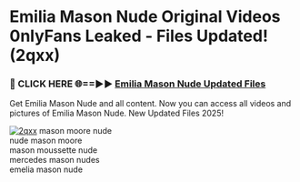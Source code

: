# Emilia Mason Nude Original Videos 0nlyFans Leaked - Files Updated! (2qxx)

<h3>🔴 CLICK HERE 🌐==►► <a href="https://tinyurl.com/52m3yx9h" rel="nofollow">Emilia Mason Nude Updated Files</a></h3>

Get Emilia Mason Nude and all content. Now you can access all videos and pictures of Emilia Mason Nude. New Updated Files 2025!

[![2qxx](https://i.imgur.com/TnHtlc8.gif)](https://tinyurl.com/52m3yx9h)
mason moore nude<br>
nude mason moore<br>
mason moussette nude<br>
mercedes mason nudes<br>
emelia mason nude